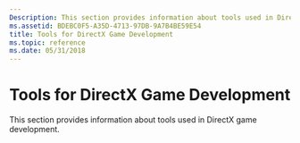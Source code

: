 ```yaml
---
Description: This section provides information about tools used in DirectX game development.
ms.assetid: BDEBC0F5-A35D-4713-97DB-9A7B4BE59E54
title: Tools for DirectX Game Development
ms.topic: reference
ms.date: 05/31/2018
---
```


# Tools for DirectX Game Development

This section provides information about tools used in DirectX game development.

 

 



